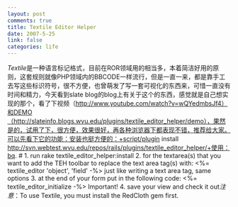 ```yaml
--- 
layout: post
comments: true
title: Textile Editor Helper
date: 2007-5-25
link: false
categories: life
---
```

*Textile*是一种语言标记格式，目前在ROR领域用的相当多，本着简洁好用的原则，这套规则就像PHP领域内的BBCODE一样流行，但是一直一来，都是靠手工去写这些标识符号，很不方便，也曾萌发了写一套可视化的东西来，可惜一直没有时间和精力，今天看到slate blog的blog上有关于这个的东西，感觉就是自己想实现的那个，看了下视频（http://www.youtube.com/watch?v=wQYedmbsJf4）和DEMO（http://slateinfo.blogs.wvu.edu/plugins/textile_editor_helper/demo），果然是的，试用了下，很方便，效果很好，再各种浏览器下都表现不错，推荐给大家。可以先看下它的功能：安装也挺方便的：+script/plugin install http://svn.webtest.wvu.edu/repos/rails/plugins/textile_editor_helper/+使用：bq.     # 1.  run rake textile_editor_helper:install   2. for the textarea(s) that you want to add the TEH toolbar to replace the text area tag(s) with: &lt;%= textile_editor 'object', 'field' -%&gt; just like writing a text area tag, same options   3. at the end of your form put in the following code: &lt;%= textile_editor_initialize -%&gt; Important!   4. save your view and check it out*注意*：To use Textile, you must install the RedCloth gem first.
